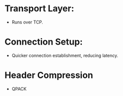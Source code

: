 # Transport Layer:
- Runs over TCP.

# Connection Setup:
- Quicker connection establishment, reducing latency.

# Header Compression
- QPACK
